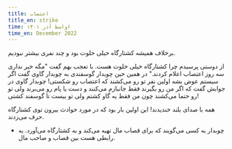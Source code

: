 ```yaml
---
title: اعتصاب
title_en: strike
time: اواسط آذر ۱۴۰۱
time_en: December 2022
---
```


برخلاف همیشه کشتارگاه خیلی خلوت بود و چند نفری بیشتر نبودیم.

از دوستی پرسیدم چرا کشتارگاه خیلی خلوت هست. با تعجب بهم گفت "مگه خبر نداری سه روز اعتصاب اعلام کردند."
در همین حین چوبدار گوسفندی به چوبدار گاوی گفت اگر سیستم عوض بشه اولین نفر تو رو می‌کشند که اعتصاب رو شکستی! چوبدار گاوی در جوابش گفت که اگر من رو بگیرند فقط جانبازم می‌کنند و دست یا پام رو می‌برند ولی تو رو حتما می‌کشند چون من فقط یه گاو کشتم ولی تو بیست‌ تا گوسفند کشتی!

همه با صدای بلند خندیدند!
این اولین بار بود که در مورد حوادث بیرون توی کشتارگاه حرف می‌زدند.

* چوبدار به کسی می‌گویند که برای قصاب مال تهیه می‌کند و به کشتارگاه می‌آورد. یه رابطی هست بین قصاب و صاحب مال.
